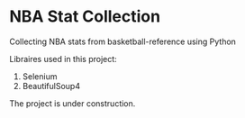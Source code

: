 # NBA Stat Collection

Collecting NBA stats from basketball-reference using Python

Libraires used in this project:

1. Selenium
2. BeautifulSoup4

The project is under construction.